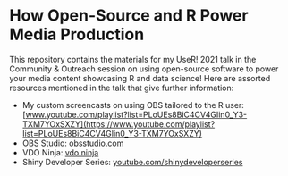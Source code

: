 # How Open-Source and R Power Media Production

This repository contains the materials for my UseR! 2021 talk in the Community & Outreach session on using open-source software to power your media content showcasing R and data science! Here are assorted resources mentioned in the talk that give further information:

* My custom screencasts on using OBS tailored to the R user: [www.youtube.com/playlist?list=PLoUEs8BiC4CV4GIin0_Y3-TXM7YOxSXZY](https://www.youtube.com/playlist?list=PLoUEs8BiC4CV4GIin0_Y3-TXM7YOxSXZY)
* OBS Studio: [obsstudio.com](https://obsstudio.com)
* VDO Ninja: [vdo.ninja](https://vdo.ninja)
* Shiny Developer Series: [youtube.com/shinydeveloperseries](https://youtube.com/shinydeveloperseries)



